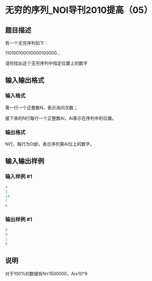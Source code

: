 # 无穷的序列_NOI导刊2010提高（05）

## 题目描述

有一个无穷序列如下：

110100100010000100000…

请你找出这个无穷序列中指定位置上的数字

## 输入输出格式

### 输入格式

第一行一个正整数N，表示询问次数；

接下来的N行每行一个正整数Ai，Ai表示在序列中的位置。

### 输出格式

N行，每行为0或l，表示序列第Ai位上的数字。

## 输入输出样例

### 输入样例 #1

```cpp
4
3
14
7
6 

```
### 输出样例 #1

```cpp
0
0
1
0

```
## 说明

对于100%的数据有N≤1500000，Ai≤10^9

